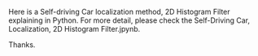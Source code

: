 Here is a Self-driving Car localization method, 2D Histogram Filter explaining in Python.
For more detail, please check the Self-Driving Car, Localization, 2D Histogram Filter.jpynb.

Thanks.
